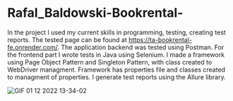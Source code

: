 # Rafal_Baldowski-Bookrental-
In the project I used my current skills in programming, testing, creating test reports. The tested page can be found at https://ta-bookrental-fe.onrender.com/. The application backend was tested using Postman. For the frontend part I wrote tests in Java using Selenium. I made a framework using Page Object Pattern and Singleton Pattern, with class created to WebDriver managment. Framework has properties file and classes created to managment of properties. I generate test reports using the Allure library. 

![GIF 01 12 2022 13-34-02](https://user-images.githubusercontent.com/110236444/205054992-ca37be89-3777-421a-9c2c-ff144c18411c.gif)
